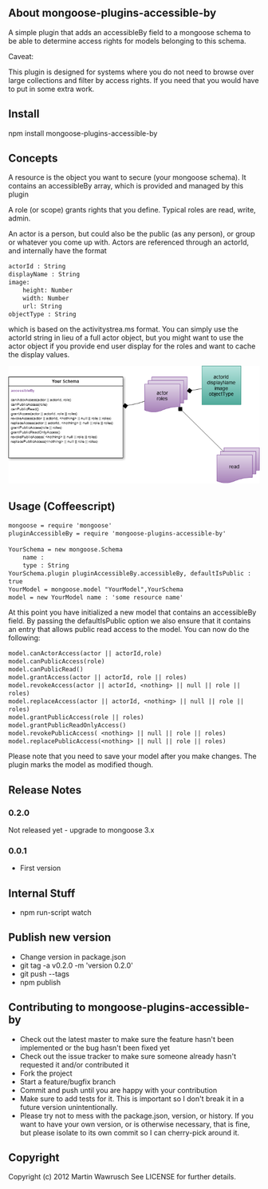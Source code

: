 ## About mongoose-plugins-accessible-by


A simple plugin that adds an accessibleBy field to a mongoose schema to be
able to determine access rights for models belonging to this schema.

Caveat:

This plugin is designed for systems where you do not need to browse over large
collections and filter by access rights. If you need that you would have to put
in some extra work.

## Install

npm install mongoose-plugins-accessible-by

## Concepts
A resource is the object you want to secure (your mongoose schema). It contains an accessibleBy array, which is provided and managed by this plugin

A role (or scope) grants rights that you define. Typical roles are read, write, admin.

An actor is a person, but could also be the public (as any person), or group or whatever you come up with. Actors are referenced through an actorId, and internally have the format

	actorId : String
	displayName : String
	image:
		height: Number
		width: Number
		url: String
	objectType : String 

which is based on the activitystrea.ms format. You can simply use the actorId string in lieu of a full actor object, but you might want to use the actor object if you provide end user display for the roles and want to cache the display values.

![Diagram Overview](http://github.com/codedoctor/mongoose-plugins-accessible-by/raw/master/assets/mongoose-plugin-accessible-by.png)



## Usage (Coffeescript)
  
	mongoose = require 'mongoose'
	pluginAccessibleBy = require 'mongoose-plugins-accessible-by'

	YourSchema = new mongoose.Schema
		name : 
		type : String
	YourSchema.plugin pluginAccessibleBy.accessibleBy, defaultIsPublic : true
	YourModel = mongoose.model "YourModel",YourSchema
	model = new YourModel name : 'some resource name'
  
At this point you have initialized a new model that contains an accessibleBy field. 
By passing the defaultIsPublic option we also ensure that it contains an entry that allows public read access to the model.
You can now do the following:

	model.canActorAccess(actor || actorId,role)
	model.canPublicAccess(role)
	model.canPublicRead()
	model.grantAccess(actor || actorId, role || roles)
	model.revokeAccess(actor || actorId, <nothing> || null || role || roles)
	model.replaceAccess(actor || actorId, <nothing> || null || role || roles)
	model.grantPublicAccess(role || roles)
	model.grantPublicReadOnlyAccess()
	model.revokePublicAccess( <nothing> || null || role || roles)
	model.replacePublicAccess(<nothing> || null || role || roles)
  
Please note that you need to save your model after you make changes. The plugin marks the model as modified though.


## Release Notes

### 0.2.0

Not released yet - upgrade to mongoose 3.x

### 0.0.1

* First version

## Internal Stuff

* npm run-script watch

## Publish new version

* Change version in package.json
* git tag -a v0.2.0 -m 'version 0.2.0'
* git push --tags
* npm publish

## Contributing to mongoose-plugins-accessible-by
 
* Check out the latest master to make sure the feature hasn't been implemented or the bug hasn't been fixed yet
* Check out the issue tracker to make sure someone already hasn't requested it and/or contributed it
* Fork the project
* Start a feature/bugfix branch
* Commit and push until you are happy with your contribution
* Make sure to add tests for it. This is important so I don't break it in a future version unintentionally.
* Please try not to mess with the package.json, version, or history. If you want to have your own version, or is otherwise necessary, that is fine, but please isolate to its own commit so I can cherry-pick around it.

## Copyright

Copyright (c) 2012 Martin Wawrusch See LICENSE for
further details.


